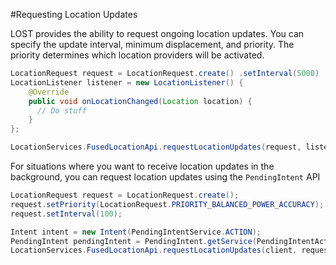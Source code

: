 #Requesting Location Updates

LOST provides the ability to request ongoing location updates. You can specify the update interval, minimum displacement, and priority. The priority determines which location providers will be activated.

```java
LocationRequest request = LocationRequest.create() .setInterval(5000) .setSmallestDisplacement(10).setPriority(LocationRequest.PRIORITY_LOW_POWER);
LocationListener listener = new LocationListener() { 
    @Override 
    public void onLocationChanged(Location location) { 
      // Do stuff 
    }
};

LocationServices.FusedLocationApi.requestLocationUpdates(request, listener);
```

For situations where you want to receive location updates in the background, you can request location updates using the `PendingIntent` API

```java
LocationRequest request = LocationRequest.create();
request.setPriority(LocationRequest.PRIORITY_BALANCED_POWER_ACCURACY);
request.setInterval(100);

Intent intent = new Intent(PendingIntentService.ACTION);
PendingIntent pendingIntent = PendingIntent.getService(PendingIntentActivity.this, 1,intent, 0);
LocationServices.FusedLocationApi.requestLocationUpdates(client, request, pendingIntent);
```
